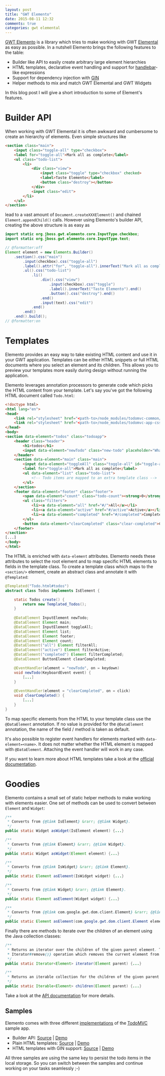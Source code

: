 ```yaml
---
layout: post
title: "GWT Elemento"
date: 2015-08-11 12:32
comments: true
categories: gwt elemental
---
```

[GWT Elemento](https://github.com/hpehl/elemento) is a library which tries to make working with GWT [Elemental](http://www.gwtproject.org/articles/elemental.html) as easy as possible. In a nutshell Elemento brings the following features to the table:
                                                                                                                                           
- Builder like API to easily create arbitrary large element hierarchies
- HTML templates, declarative event handling and support for [handlebar](http://handlebarsjs.com/)-like expressions
- Support for dependency injection with [GIN](https://code.google.com/p/google-gin/)
- Helper methods to mix and match GWT Elemental and GWT Widgets

In this blog post I will give a short introduction to some of Element's features.<!-- more -->

# Builder API
When working with GWT Elemental it is often awkward and cumbersome to create an hierarchy of elements. Even simple structures like
```html
<section class="main">
    <input class="toggle-all" type="checkbox">
    <label for="toggle-all">Mark all as complete</label>
    <ul class="todo-list">
        <li>
            <div class="view">
                <input class="toggle" type="checkbox" checked>
                <label>Taste Elemento</label>
                <button class="destroy"></button>
            </div>
            <input class="edit">
        </li>
    </ul>
</section>
```

lead to a vast amount of `Document.createXXXElement()` and chained `Element.appendChild()` calls. However using Elemento's builder API, creating the above structure is as easy as

```java
import static org.jboss.gwt.elemento.core.InputType.checkbox;
import static org.jboss.gwt.elemento.core.InputType.text;

// @formatter:off
Element element = new Elements.Builder()
    .section().css("main")
        .input(checkbox).css("toggle-all")
        .label().attr("for", "toggle-all").innerText("Mark all as complete").end()
        .ul().css("todo-list")
            .li()
                .div().css("view")
                    .input(checkbox).css("toggle")
                    .label().innerText("Taste Elemento").end()
                    .button().css("destroy").end()
                .end()
                .input(text).css("edit")
            .end()
        .end()
    .end().build();
// @formatter:on
```

# Templates
Elemento provides an easy way to take existing HTML content and use it in your GWT application. Templates can be either HTML snippets or full HTML documents where you select an element and its children. This allows you to preview your templates more easily during design without running the application. 

Elemento leverages annotation processors to generate code which picks the HTML content from your template. Let's say you've got the following HTML document called `Todo.html`:
 
```html
<!doctype html>
<html lang="en">
<head>
    <link rel="stylesheet" href="<path-to>/node_modules/todomvc-common/base.css">
    <link rel="stylesheet" href="<path-to>/node_modules/todomvc-app-css/index.css">
</head>
<body>
<section data-element="todos" class="todoapp">
    <header class="header">
        <h1>todos</h1>
        <input data-element="newTodo" class="new-todo" placeholder="What needs to be done?" autofocus>
    </header>
    <section data-element="main" class="main">
        <input data-element="toggleAll" class="toggle-all" id="toggle-all" type="checkbox">
        <label for="toggle-all">Mark all as complete</label>
        <ul data-element="list" class="todo-list">
            <!-- Todo items are mapped to an extra template class -->
        </ul>
    </section>
    <footer data-element="footer" class="footer">
        <span data-element="count" class="todo-count"><strong>0</strong> item left</span>
        <ul class="filters">
            <li><a data-element="all" href="#/">All</a></li>
            <li><a data-element="active" href="#/active">Active</a></li>
            <li><a data-element="completed" href="#/completed">Completed</a></li>
        </ul>
        <button data-element="clearCompleted" class="clear-completed">Clear completed</button>
    </footer>
</section>
[...]
</body>
</html>
```

The HTML is enriched with `data-element` attributes. Elemento needs these attributes to select the root element and to map specific HTML elements to fields in the template class. To create a template class which maps to the `<section/>` element, create an abstract class and annotate it with `@Templated`: 

```java
@Templated("Todo.html#todos")
abstract class Todos implements IsElement {

    static Todos create() {
        return new Templated_Todos();
    }
    
    @DataElement InputElement newTodo;
    @DataElement Element main;
    @DataElement InputElement toggleAll;
    @DataElement Element list;
    @DataElement Element footer;
    @DataElement Element count;
    @DataElement("all") Element filterAll;
    @DataElement("active") Element filterActive;
    @DataElement("completed") Element filterCompleted;
    @DataElement ButtonElement clearCompleted;

    @EventHandler(element = "newTodo", on = keydown)
    void newTodo(KeyboardEvent event) {
        [...]
    }
    
    @EventHandler(element = "clearCompleted", on = click)
    void clearCompleted() {
        [...]
    }
}
```

To map specific elements from the HTML to your template class use the `@DataElement` annotation. If no value is provided for the `@DataElement` annotation, the name of the field / method is taken as default. 

It's also possible to register event handlers for elements marked with `data-element=<name>`. It does not matter whether the HTML element is mapped with `@DataElement`. Attaching the event handler will work in any case.

If you want to learn more about HTML templates take a look at the [official documentation](https://github.com/hpehl/elemento#templates). 

# Goodies
Elemento contains a small set of static helper methods to make working with elements easier. One set of methods can be used to convert between `Element` and `Widget`: 

```java
/**
 * Converts from {@link IsElement} &rarr; {@link Widget}.
 */
public static Widget asWidget(IsElement element) {...}

/**
 * Converts from {@link Element} &rarr; {@link Widget}.
 */
public static Widget asWidget(Element element) {...}

/**
 * Converts from {@link IsWidget} &rarr; {@link Element}.
 */
public static Element asElement(IsWidget widget) {...}

/**
 * Converts from {@link Widget} &rarr; {@link Element}.
 */
public static Element asElement(Widget widget) {...}

/**
 * Converts from {@link com.google.gwt.dom.client.Element} &rarr; {@link Element}.
 */
public static Element asElement(com.google.gwt.dom.client.Element element) {...}
```

Finally there are methods to iterate over the children of an element using the Java collection classes: 

```java
/**
 * Returns an iterator over the children of the given parent element. The iterator supports the {@link
 * Iterator#remove()} operation which removes the current element from its parent.
 */
public static Iterator<Element> iterator(Element parent) {...}

/**
 * Returns an iterable collection for the children of the given parent element.
 */
public static Iterable<Element> children(Element parent) {...}
```

Take a look at the [API documentation](http://rawgit.com/hpehl/elemento/site/apidocs/org/jboss/gwt/elemento/core/Elements.html) for more details.  

## Samples
Elemento comes with three different [implementations](http://hpehl.github.io/elemento/index.html) of the [TodoMVC](http://todomvc.com/) sample app. 

- Builder API: [Source](https://github.com/hpehl/elemento/tree/develop/samples/builder) | [Demo](http://hpehl.github.io/elemento/builder/index.html)
- Plain HTML templates: [Source](https://github.com/hpehl/elemento/tree/develop/samples/templated) | [Demo](http://hpehl.github.io/elemento/templated/index.html)
- HTML templates with GIN support: [Source](https://github.com/hpehl/elemento/tree/develop/samples/gin) | [Demo](http://hpehl.github.io/elemento/gin/index.html)

All three samples are using the same key to persist the todo items in the local storage. So you can switch between the samples and continue working on your tasks seamlessly ;-)

